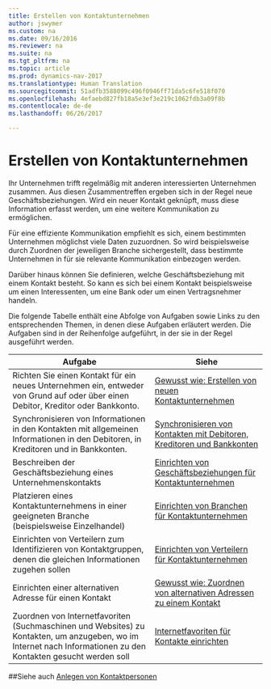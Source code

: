 ```yaml
---
title: Erstellen von Kontaktunternehmen
author: jswymer
ms.custom: na
ms.date: 09/16/2016
ms.reviewer: na
ms.suite: na
ms.tgt_pltfrm: na
ms.topic: article
ms.prod: dynamics-nav-2017
ms.translationtype: Human Translation
ms.sourcegitcommit: 51adfb3588099c496f0946ff71da5c6fe518f070
ms.openlocfilehash: 4efaebd827fb18a5e3ef3e219c1062fdb3a09f8b
ms.contentlocale: de-de
ms.lasthandoff: 06/26/2017

---
```

# <a name="create-contact-companies"></a>Erstellen von Kontaktunternehmen
Ihr Unternehmen trifft regelmäßig mit anderen interessierten Unternehmen zusammen. Aus diesen Zusammentreffen ergeben sich in der Regel neue Geschäftsbeziehungen. Wird ein neuer Kontakt geknüpft, muss diese Information erfasst werden, um eine weitere Kommunikation zu ermöglichen.

Für eine effiziente Kommunikation empfiehlt es sich, einem bestimmten Unternehmen möglichst viele Daten zuzuordnen. So wird beispielsweise durch Zuordnen der jeweiligen Branche sichergestellt, dass bestimmte Unternehmen in für sie relevante Kommunikation einbezogen werden.

Darüber hinaus können Sie definieren, welche Geschäftsbeziehung mit einem Kontakt besteht. So kann es sich bei einem Kontakt beispielsweise um einen Interessenten, um eine Bank oder um einen Vertragsnehmer handeln.

Die folgende Tabelle enthält eine Abfolge von Aufgaben sowie Links zu den entsprechenden Themen, in denen diese Aufgaben erläutert werden. Die Aufgaben sind in der Reihenfolge aufgeführt, in der sie in der Regel ausgeführt werden.

|Aufgabe |Siehe |
|---|----|
|Richten Sie einen Kontakt für ein neues Unternehmen ein, entweder von Grund auf oder über einen Debitor, Kreditor oder Bankkonto.|[Gewusst wie: Erstellen von neuen Kontaktunternehmen](marketing-how-create-contact-companies.md)|
|Synchronisieren von Informationen in den Kontakten mit allgemeinen Informationen in den Debitoren, in Kreditoren und in Bankkonten.|[Synchronisieren von Kontakten mit Debitoren, Kreditoren und Bankkonten](marketing-synchronize-contacts-customers-vendors-bank-accounts.md)|
|Beschreiben der Geschäftsbeziehung eines Unternehmenskontakts|[Einrichten von Geschäftsbeziehungen für Kontaktunternehmen](marketing-business-relations.md)|
|Platzieren eines Kontaktunternehmens in einer geeigneten Branche (beispielsweise Einzelhandel)|[Einrichten von Branchen für Kontaktunternehmen](marketing-industry-groups.md)|
|Einrichten von Verteilern zum Identifizieren von Kontaktgruppen, denen die gleichen Informationen zugehen sollen|[Einrichten von Verteilern für Kontaktunternehmen](marketing-mailing-groups.md)|
|Einrichten einer alternativen Adresse für einen Kontakt|[Gewusst wie: Zuordnen von alternativen Adressen zu einem Kontakt](marketing-how-assign-alternative-address.md)|
|Zuordnen von Internetfavoriten (Suchmaschinen und Websites) zu Kontakten, um anzugeben, wo im Internet nach Informationen zu den Kontakten gesucht werden soll|[Internetfavoriten für Kontakte einrichten](marketing-web-sources.md)|

##<a name="see-also"></a>Siehe auch
[Anlegen von Kontaktpersonen](marketing-create-contact-persons.md)

